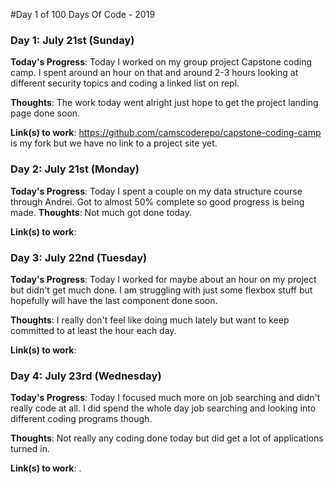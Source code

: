 #Day 1 of 100 Days Of Code - 2019

### Day 1: July 21st (Sunday)

**Today's Progress**: Today I worked on my group project Capstone coding camp. I spent around an hour on that and around 2-3 hours looking at different security topics and coding a linked list on repl.

**Thoughts**: The work today went alright just hope to get the project landing page done soon.

**Link(s) to work**: https://github.com/camscoderepo/capstone-coding-camp is my fork but we have no link to a project site yet.

### Day 2: July 21st (Monday)

**Today's Progress**: Today I spent a couple on my data structure course through Andrei. Got to almost 50% complete so good progress is being made.
**Thoughts**: Not much got done today.

**Link(s) to work**:

### Day 3: July 22nd (Tuesday)

**Today's Progress**: Today I worked for maybe about an hour on my project but didn't get much done. I am struggling with just some flexbox stuff but hopefully will have the last component done soon.

**Thoughts**: I really don't feel like doing much lately but want to keep committed to at least the hour each day.

**Link(s) to work**: 
### Day 4: July 23rd (Wednesday)

**Today's Progress**: Today I focused much more on job searching and didn't really code at all. I did spend the whole day job searching and looking into different coding programs though.

**Thoughts**: Not really any coding done today but did get a lot of applications turned in.

**Link(s) to work**: .
